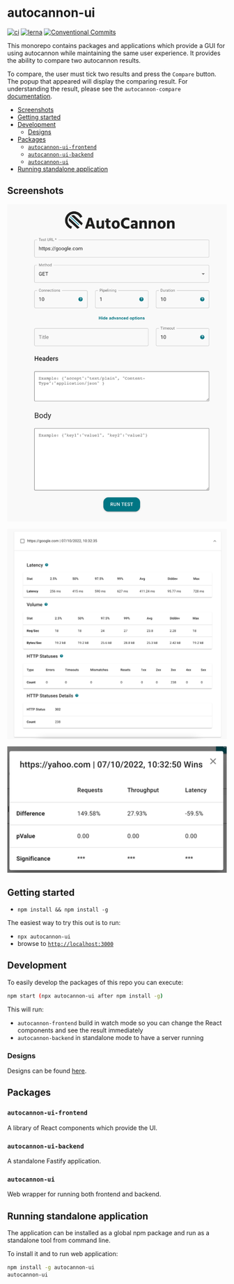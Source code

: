# autocannon-ui

[![ci](https://github.com/nearform/autocannon-ui/actions/workflows/ci.yml/badge.svg)](https://github.com/nearform/autocannon-ui/actions/workflows/ci.yml)
[![lerna](https://img.shields.io/badge/maintained%20with-lerna-cc00ff.svg)](https://lerna.js.org/)
[![Conventional Commits](https://img.shields.io/badge/Conventional%20Commits-1.0.0-yellow.svg)](https://conventionalcommits.org)

This monorepo contains packages and applications which provide a GUI for using autocannon while maintaining the same user experience. 
It provides the ability to compare two autocannon results.

To compare, the user must tick two results and press the `Compare` button. The popup that appeared will display the comparing result.
For understanding the result, please see the `autocannon-compare` [documentation](https://github.com/mcollina/autocannon-compare).

<!-- toc -->

- [Screenshots](#screenshots)
- [Getting started](#getting-started)
- [Development](#development)
  * [Designs](#designs)
- [Packages](#packages)
  * [`autocannon-ui-frontend`](#autocannon-ui-frontend)
  * [`autocannon-ui-backend`](#autocannon-ui-backend)
  * [`autocannon-ui`](#autocannon-ui)
- [Running standalone application](#running-standalone-application)

<!-- tocstop -->

## Screenshots
![Autocannon Options](./images/app.jpg?raw=true "Autocannon Options")  

![Autocannon Report](./images/report.jpg?raw=true "Autocannon Report")  

![Autocannon Compare](./images/compare.jpg?raw=true "Autocannon Compare") 

## Getting started

- `npm install && npm install -g`

The easiest way to try this out is to run:

- `npx autocannon-ui`
- browse to [`http://localhost:3000`](http://localhost:3000)

## Development

To easily develop the packages of this repo you can execute:

```sh
npm start (npx autocannon-ui after npm install -g)
```

This will run:

- `autocannon-frontend` build in watch mode so you can change the React components and see the result immediately
- `autocannon-backend` in standalone mode to have a server running

### Designs

Designs can be found [here](https://www.figma.com/file/f7DQ7Ev8Wk7MQKQehYphSP/Autocannon).

## Packages

### `autocannon-ui-frontend`

A library of React components which provide the UI.

### `autocannon-ui-backend`

A standalone Fastify application.

### `autocannon-ui`

Web wrapper for running both frontend and backend.

## Running standalone application

The application can be installed as a global npm package and run as a standalone tool from command line.

To install it and to run web application:

```sh
npm install -g autocannon-ui
autocannon-ui
```
